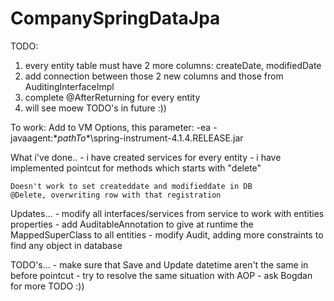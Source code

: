 # CompanySpringDataJpa
TODO:
  1. every entity table must have 2 more columns: createDate, modifiedDate
  2. add connection between those 2 new columns and those from AuditingInterfaceImpl
  3. complete @AfterReturning for every entity
  4. will see moew TODO's in future :))

To work:
  Add to VM Options, this parameter:
    -ea -javaagent:\**pathTo**\spring-instrument-4.1.4.RELEASE.jar
    
  
What i've done..
    - i have created services for every entity
    - i have implemented pointcut for methods which starts with "delete"
    
    Doesn't work to set createddate and modifieddate in DB
    @Delete, overwriting row with that registration

Updates...
    - modify all interfaces/services from service to work with entities properties
    - add AuditableAnnotation to give at runtime the MappedSuperClass to all entities
    - modify Audit, adding more constraints to find any object in database

TODO's...
    - make sure that Save and Update datetime aren't the same in before pointcut
    - try to resolve the same situation with AOP
    - ask Bogdan for more TODO :))
